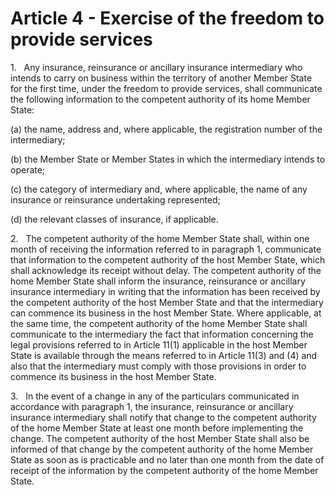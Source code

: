 # Article 4 - Exercise of the freedom to provide services


1.   Any insurance, reinsurance or ancillary insurance intermediary who intends to carry on business within the territory of another Member State for the first time, under the freedom to provide services, shall communicate the following information to the competent authority of its home Member State:

(a) the name, address and, where applicable, the registration number of the intermediary;

(b) the Member State or Member States in which the intermediary intends to operate;

(c) the category of intermediary and, where applicable, the name of any insurance or reinsurance undertaking represented;

(d) the relevant classes of insurance, if applicable.

2.   The competent authority of the home Member State shall, within one month of receiving the information referred to in paragraph 1, communicate that information to the competent authority of the host Member State, which shall acknowledge its receipt without delay. The competent authority of the home Member State shall inform the insurance, reinsurance or ancillary insurance intermediary in writing that the information has been received by the competent authority of the host Member State and that the intermediary can commence its business in the host Member State. Where applicable, at the same time, the competent authority of the home Member State shall communicate to the intermediary the fact that information concerning the legal provisions referred to in Article 11(1) applicable in the host Member State is available through the means referred to in Article 11(3) and (4) and also that the intermediary must comply with those provisions in order to commence its business in the host Member State.

3.   In the event of a change in any of the particulars communicated in accordance with paragraph 1, the insurance, reinsurance or ancillary insurance intermediary shall notify that change to the competent authority of the home Member State at least one month before implementing the change. The competent authority of the host Member State shall also be informed of that change by the competent authority of the home Member State as soon as is practicable and no later than one month from the date of receipt of the information by the competent authority of the home Member State.
